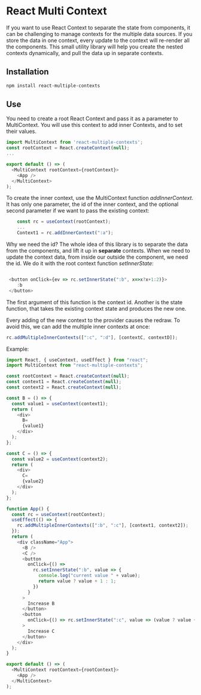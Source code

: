 # React Multi Context
If you want to use React Context to separate the state from components, it can be challenging to manage contexts for the multiple data sources. If you store the data in one context, every update to the context will re-render all the components. This small utility library will help you create the nested contexts dynamically, and pull the data up in separate contexts.
## Installation

```sh
npm install react-multiple-contexts
```
## Use
You need to create a root React Context and pass it as a parameter to MultiContext.
You will use this context to add inner Contexts, and to set their values.

```js
import MultiContext from 'react-multiple-contexts';
const rootContext = React.createContext(null);
...

export default () => (
  <MultiContext rootContext={rootContext}>
    <App />
  </MultiContext>
);
```
To create the inner context, use the MultiContext function _addInnerContext_.
It has only one parameter, the id of the inner context, and the optional second parameter if we want to pass the existing context:

```js
    const rc = useContext(rootContext);
    ...
    Context1 = rc.addInnerContext(":a");
```

Why we need the id? The whole idea of this library is to separate the data from the components, and lift it up in __separate__ contexts.
When we need to update the context data, from inside our outside the component, we need the id. We do it with the root context function _setInnerState_:

```js

 <button onClick={ev => rc.setInnerState(":b", x=>x?x+1:2)}>
    :b
 </button>
```


The first argument of this function is the context id. Another is the  state function, that takes the existing context state and produces the new one.


Every adding of the new context to the provider causes the redraw. To avoid this, we can add the multiple inner contexts at once:

```js
rc.addMultipleInnerContexts([":c", ":d"], [contextC, contextD]);
```



Example:

```js
import React, { useContext, useEffect } from "react";
import MultiContext from "react-multiple-contexts";

const rootContext = React.createContext(null);
const context1 = React.createContext(null);
const context2 = React.createContext(null);

const B = () => {
  const value1 = useContext(context1);
  return (
    <div>
      B=
      {value1}
    </div>
  );
};

const C = () => {
  const value2 = useContext(context2);
  return (
    <div>
      C=
      {value2}
    </div>
  );
};

function App() {
  const rc = useContext(rootContext);
  useEffect(() => {
    rc.addMultipleInnerContexts([":b", ":c"], [context1, context2]);
  });
  return (
    <div className="App">
      <B />
      <C />
      <button
        onClick={() =>
          rc.setInnerState(":b", value => {
            console.log("current value " + value);
            return value ? value + 1 : 1;
          })
        }
      >
        Increase B
      </button>
      <button
        onClick={() => rc.setInnerState(":c", value => (value ? value + 2 : 1))}
      >
        Increase C
      </button>
    </div>
  );
}

export default () => (
  <MultiContext rootContext={rootContext}>
    <App />
  </MultiContext>
);
```

